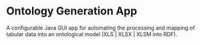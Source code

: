 # Ontology Generation App
A configurable Java GUI app for automating the processing and mapping of tabular data into an ontological model (XLS | XLSX | XLSM into RDF). 
